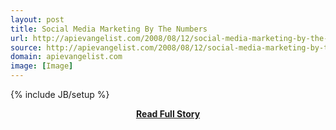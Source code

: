 ```yaml
---
layout: post
title: Social Media Marketing By The Numbers
url: http://apievangelist.com/2008/08/12/social-media-marketing-by-the-numbers/
source: http://apievangelist.com/2008/08/12/social-media-marketing-by-the-numbers/
domain: apievangelist.com
image: [Image]
---
```

{% include JB/setup %}<p></p>
<center><p><a href="http://apievangelist.com/2008/08/12/social-media-marketing-by-the-numbers/" style='padding:25px; font-sze:18px; font-weight: bold;'>Read Full Story</a></p></center>
